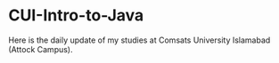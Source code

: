 # CUI-Intro-to-Java
Here is the daily update of my studies at Comsats University Islamabad (Attock Campus).

